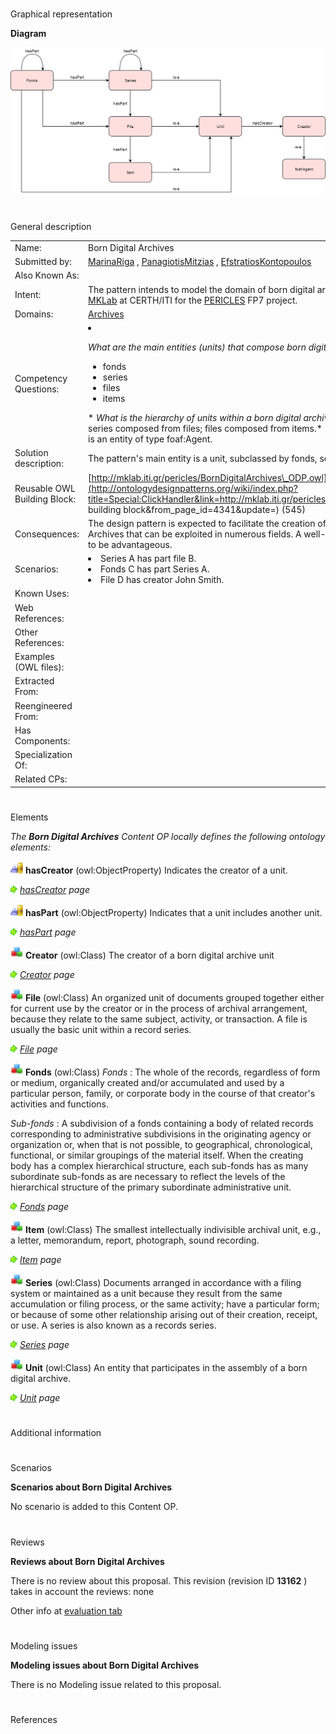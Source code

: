 # 

 Graphical representation



__Diagram__ 





[![Image:BDA_ODP_Diagram.png](./BDA_ODP_Diagram.png)](../Image/BDA_ODP_Diagram.png.md "Image:BDA_ODP_Diagram.png")





# 

 General description




|  |  |
| --- | --- |
|  Name:  |  Born Digital Archives  |
|  Submitted by:  | [MarinaRiga](../User/MarinaRiga.md "User:MarinaRiga")  , [PanagiotisMitzias](../User/PanagiotisMitzias.md "User:PanagiotisMitzias")  , [EfstratiosKontopoulos](../User/EfstratiosKontopoulos.md "User:EfstratiosKontopoulos")  |
|  Also Known As:  |  |
|  Intent:  |  The pattern intends to model the domain of born digital archives. This pattern has been developed by [MKLab](http://mklab.iti.gr/ "http://mklab.iti.gr/")  at CERTH/ITI for the [PERICLES](http://www.pericles-project.eu/ "http://www.pericles-project.eu/")  FP7 project.  |
|  Domains:  | [Archives](./Born_Digital_Archives.md "Community:Archives")  |
|  Competency Questions:  | <li><p><i>         What are the main entities (units) that compose born digital archives?        </i>        These are:        <ul><li>          fonds         </li><li>          series         </li><li>          files         </li><li>          items         </li></ul></p></li>* _What is the hierarchy of units within a born digital archive?_  Fonds composed from series or files; series composed from files; files composed from items.* _Who is the creator of an archive?_  The creator is an entity of type foaf:Agent. |
|  Solution description:  |  The pattern's main entity is a unit, subclassed by fonds, series, files and items.  |
|  Reusable OWL Building Block:  | [http://mklab.iti.gr/pericles/BornDigitalArchives\_ODP.owl](http://ontologydesignpatterns.org/wiki/index.php?title=Special:ClickHandler&link=http://mklab.iti.gr/pericles/BornDigitalArchives_ODP.owl&message=OWL building block&from_page_id=4341&update=)  (545)  |
|  Consequences:  |  The design pattern is expected to facilitate the creation of domain ontologies related to Born Digital Archives that can be exploited in numerous fields. A well-established, comprehensible pattern will prove to be advantageous.  |
|  Scenarios:  | <li>       Series A has part file B.      </li><li>       Fonds C has part Series A.      </li><li>       File D has creator John Smith.      </li> |
|  Known Uses:  |  |
|  Web References:  |  |
|  Other References:  |  |
|  Examples (OWL files):  |  |
|  Extracted From:  |  |
|  Reengineered From:  |  |
|  Has Components:  |  |
|  Specialization Of:  |  |
|  Related CPs:  |  |



  





# 

 Elements



_The
 __Born Digital Archives__ 
 Content OP locally defines the following ontology elements:_ 





[![ObjectProperty](./20px-ObjectProperty.gif)](../Image/ObjectProperty.gif.md "ObjectProperty")
__hasCreator__ 
 (owl:ObjectProperty) Indicates the creator of a unit.
 
[![](./11px-ArrowRight.gif)](../Image/ArrowRight.gif.md "ArrowRight.gif")
_[hasCreator](./Born_Digital_Archives/hasCreator.md "Submissions:Born Digital Archives/hasCreator") 
 page_ 



[![ObjectProperty](./20px-ObjectProperty.gif)](../Image/ObjectProperty.gif.md "ObjectProperty")
__hasPart__ 
 (owl:ObjectProperty) Indicates that a unit includes another unit.
 
[![](./11px-ArrowRight.gif)](../Image/ArrowRight.gif.md "ArrowRight.gif")
_[hasPart](./An_Ontology_Design_Pattern_for_Activity_Reasoning/hasPart.md "Submissions:Born Digital Archives/hasPart") 
 page_ 



[![Class](./20px-Class.gif)](../Image/Class.gif.md "Class")
__Creator__ 
 (owl:Class) The creator of a born digital archive unit
 
[![](./11px-ArrowRight.gif)](../Image/ArrowRight.gif.md "ArrowRight.gif")
_[Creator](./Born_Digital_Archives/Creator.md "Submissions:Born Digital Archives/Creator") 
 page_ 



[![Class](./20px-Class.gif)](../Image/Class.gif.md "Class")
__File__ 
 (owl:Class) An organized unit of documents grouped together either for current use by the creator or in the process of archival arrangement, because they relate to the same subject, activity, or transaction. A file is usually the basic unit within a record series.
 
[![](./11px-ArrowRight.gif)](../Image/ArrowRight.gif.md "ArrowRight.gif")
_[File](./Born_Digital_Archives/File.md "Submissions:Born Digital Archives/File") 
 page_ 



[![Class](./20px-Class.gif)](../Image/Class.gif.md "Class")
__Fonds__ 
 (owl:Class)
 _Fonds_ 
 : The whole of the records, regardless of form or medium, organically created and/or accumulated and used by a particular person, family, or corporate body in the course of that creator's activities and functions.
   


_Sub-fonds_ 
 : A subdivision of a fonds containing a body of related records corresponding to administrative subdivisions in the originating agency or organization or, when that is not possible, to geographical, chronological, functional, or similar groupings of the material itself. When the creating body has a complex hierarchical structure, each sub-fonds has as many subordinate sub-fonds as are necessary to reflect the levels of the hierarchical structure of the primary subordinate administrative unit.
 



[![](./11px-ArrowRight.gif)](../Image/ArrowRight.gif.md "ArrowRight.gif")
_[Fonds](./Born_Digital_Archives/Fonds.md "Submissions:Born Digital Archives/Fonds") 
 page_ 



[![Class](./20px-Class.gif)](../Image/Class.gif.md "Class")
__Item__ 
 (owl:Class) The smallest intellectually indivisible archival unit, e.g., a letter, memorandum, report, photograph, sound recording.
 
[![](./11px-ArrowRight.gif)](../Image/ArrowRight.gif.md "ArrowRight.gif")
_[Item](./Bag/hasItem.md "Submissions:Born Digital Archives/Item") 
 page_ 



[![Class](./20px-Class.gif)](../Image/Class.gif.md "Class")
__Series__ 
 (owl:Class) Documents arranged in accordance with a filing system or maintained as a unit because they result from the same accumulation or filing process, or the same activity; have a particular form; or because of some other relationship arising out of their creation, receipt, or use. A series is also known as a records series.
 
[![](./11px-ArrowRight.gif)](../Image/ArrowRight.gif.md "ArrowRight.gif")
_[Series](../RecurrentEventSeries/RecurrentEventSeries.md "Submissions:Born Digital Archives/Series") 
 page_ 



[![Class](./20px-Class.gif)](../Image/Class.gif.md "Class")
__Unit__ 
 (owl:Class) An entity that participates in the assembly of a born digital archive.
 
[![](./11px-ArrowRight.gif)](../Image/ArrowRight.gif.md "ArrowRight.gif")
_[Unit](./Born_Digital_Archives/Unit.md "Submissions:Born Digital Archives/Unit") 
 page_ 


# 

 Additional information



# 

 Scenarios




__Scenarios about Born Digital Archives__ 


 No scenario is added to this Content OP.
 




# 

 Reviews




__Reviews about Born Digital Archives__ 


 There is no review about this proposal.
This revision (revision ID
 __13162__ 
 ) takes in account the reviews: none
 



 Other info at
 [evaluation tab](http://ontologydesignpatterns.org/wiki/index.php?title=Submissions:Born_Digital_Archives&action=evaluation "http://ontologydesignpatterns.org/wiki/index.php?title=Submissions:Born_Digital_Archives&action=evaluation") 





  





# 

 Modeling issues




__Modeling issues about Born Digital Archives__ 


 There is no Modeling issue related to this proposal.
 




  





# 

 References
